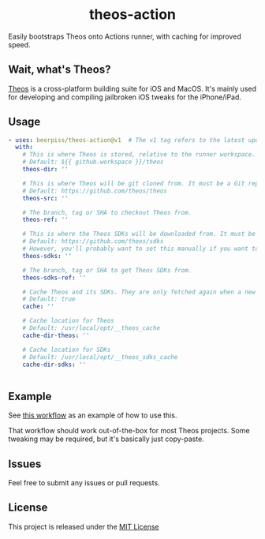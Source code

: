 <h1 align="center">theos-action</h1>

Easily bootstraps Theos onto Actions runner, with caching for improved speed.

## Wait, what's Theos?

[Theos](https://github.com/theos/theos) is a cross-platform building suite for iOS and MacOS. It's mainly used for developing and compiling jailbroken iOS tweaks for the iPhone/iPad.

## Usage

```yaml
- uses: beerpiss/theos-action@v1  # The v1 tag refers to the latest update of major version 1 (currently 1.3.0)
  with:
    # This is where Theos is stored, relative to the runner workspace.
    # Default: ${{ github.workspace }}/theos
    theos-dir: ''

    # This is where Theos will be git cloned from. It must be a Git repository.
    # Default: https://github.com/theos/theos
    theos-src: ''

    # The branch, tag or SHA to checkout Theos from.
    theos-ref: ''

    # This is where the Theos SDKs will be downloaded from. It must be a GitHub URL.
    # Default: https://github.com/theos/sdks
    # However, you'll probably want to set this manually if you want to compile using newer frameworks, like iOS 13 or 14.
    theos-sdks: ''

    # The branch, tag or SHA to get Theos SDKs from. 
    theos-sdks-ref: ''

    # Cache Theos and its SDKs. They are only fetched again when a new commit is pushed to their repos
    # Default: true
    cache: ''

    # Cache location for Theos
    # Default: /usr/local/opt/__theos_cache
    cache-dir-theos: ''

    # Cache location for SDKs
    # Default: /usr/local/opt/__theos_sdks_cache
    cache-dir-sdks: ''
    
```

## Example

See [this workflow](https://github.com/beerpiss/theos-action/blob/main/.github/workflows/build.yml) as an example of how to use this.

That workflow should work out-of-the-box for most Theos projects. Some tweaking may be required, but it's basically just copy-paste.

## Issues

Feel free to submit any issues or pull requests.

## License

This project is released under the [MIT License](LICENSE)
